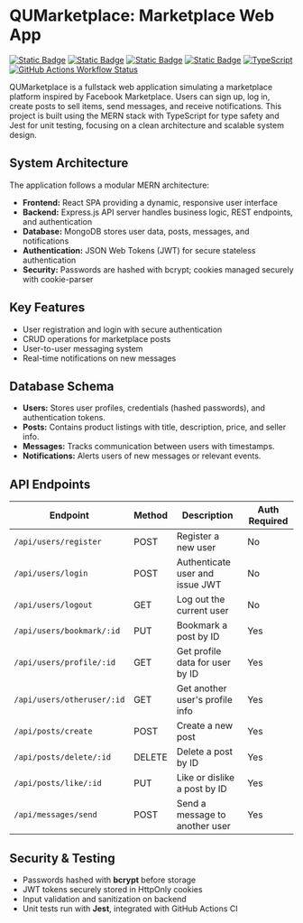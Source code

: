# QUMarketplace: Marketplace Web App

[![Static Badge](https://img.shields.io/badge/React-09d9fe?style=for-the-badge&logo=react&logoColor=white)](https://react.dev/)
[![Static Badge](https://img.shields.io/badge/MongoDB-4EA94B?style=for-the-badge&logo=mongodb&logoColor=white)](https://www.mongodb.com/)
[![Static Badge](https://img.shields.io/badge/Express-000000?style=for-the-badge&logo=express&logoColor=white)](https://expressjs.com/)
[![Static Badge](https://img.shields.io/badge/JavaScript-F7DF1E?style=for-the-badge&logo=javascript&logoColor=black)](https://developer.mozilla.org/en-US/docs/Web/JavaScript)
[![TypeScript](https://img.shields.io/badge/TypeScript-3178C6?style=for-the-badge&logo=typescript&logoColor=white)](https://www.typescriptlang.org/)
[![GitHub Actions Workflow Status](https://img.shields.io/github/actions/workflow/status/spencerhum04/QUMarketplace/unit-tests.yml?style=for-the-badge&label=Unit%20Tests)](https://github.com/spencerhum04/QUMarketplace/blob/main/.github/workflows/unit-tests.yml)

QUMarketplace is a fullstack web application simulating a marketplace platform inspired by Facebook Marketplace. Users can sign up, log in, create posts to sell items, send messages, and receive notifications.
This project is built using the MERN stack with TypeScript for type safety and Jest for unit testing, focusing on a clean architecture and scalable system design.

## System Architecture
The application follows a modular MERN architecture:
- **Frontend:** React SPA providing a dynamic, responsive user interface
- **Backend:** Express.js API server handles business logic, REST endpoints, and authentication
- **Database:** MongoDB stores user data, posts, messages, and notifications
- **Authentication:** JSON Web Tokens (JWT) for secure stateless authentication
- **Security:** Passwords are hashed with bcrypt; cookies managed securely with cookie-parser

## Key Features
- User registration and login with secure authentication  
- CRUD operations for marketplace posts  
- User-to-user messaging system  
- Real-time notifications on new messages

## Database Schema
- **Users:** Stores user profiles, credentials (hashed passwords), and authentication tokens.
- **Posts:** Contains product listings with title, description, price, and seller info.
- **Messages:** Tracks communication between users with timestamps.
- **Notifications:** Alerts users of new messages or relevant events.

## API Endpoints
| Endpoint               | Method | Description                             | Auth Required |
|------------------------|--------|---------------------------------------|---------------|
| `/api/users/register`  | POST   | Register a new user                    | No            |
| `/api/users/login`     | POST   | Authenticate user and issue JWT       | No            |
| `/api/users/logout`    | GET    | Log out the current user               | No            |
| `/api/users/bookmark/:id` | PUT  | Bookmark a post by ID                  | Yes           |
| `/api/users/profile/:id` | GET   | Get profile data for user by ID        | Yes           |
| `/api/users/otheruser/:id` | GET  | Get another user's profile info         | Yes           |
| `/api/posts/create`    | POST   | Create a new post                     | Yes           |
| `/api/posts/delete/:id`| DELETE | Delete a post by ID                   | Yes           |
| `/api/posts/like/:id`  | PUT    | Like or dislike a post by ID         | Yes           |
| `/api/messages/send`   | POST   | Send a message to another user       | Yes           |

## Security & Testing
- Passwords hashed with **bcrypt** before storage  
- JWT tokens securely stored in HttpOnly cookies  
- Input validation and sanitization on backend  
- Unit tests run with **Jest**, integrated with GitHub Actions CI
